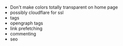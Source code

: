  - Don't make colors totally transparent on home page
 - possibly cloudflare for ssl
 - tags
 - opengraph tags
 - link prefetching
 - commenting
 - seo
 